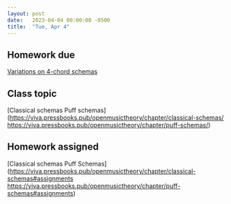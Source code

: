 ```yaml
---
layout: post
date:   2023-04-04 00:00:00 -0500
title:  "Tue, Apr 4"
---
```


## Homework due

[Variations on 4-chord schemas](https://viva.pressbooks.pub/openmusictheory/chapter/4-chord-schemas/#assignments)

## Class topic

[Classical schemas
Puff schemas](https://viva.pressbooks.pub/openmusictheory/chapter/classical-schemas/
https://viva.pressbooks.pub/openmusictheory/chapter/puff-schemas/)

## Homework assigned

[Classical schemas
Puff Schemas](https://viva.pressbooks.pub/openmusictheory/chapter/classical-schemas#assignments
https://viva.pressbooks.pub/openmusictheory/chapter/puff-schemas#assignments)

